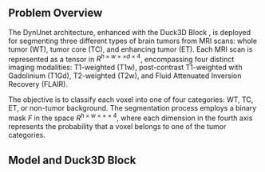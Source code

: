 ## Problem Overview
The DynUnet architecture, enhanced with the Duck3D Block , is deployed for segmenting three different types of brain tumors from MRI scans: whole tumor (WT), tumor core (TC), and enhancing tumor (ET). Each MRI scan is represented as a tensor in  $R^{h \times w \times \times d \times 4}$, encompassing four distinct imaging modalities: T1-weighted (T1w), post-contrast T1-weighted with Gadolinium (T1Gd), T2-weighted (T2w), and Fluid Attenuated Inversion Recovery (FLAIR).

The objective is to classify each voxel into one of four categories: WT, TC, ET, or non-tumor background. The segmentation process employs a binary mask $F$  in the space $R^{h \times w \times \times \times 4}$, where each dimension in the fourth axis represents the probability that a voxel belongs to one of the tumor categories.

## Model and Duck3D Block

